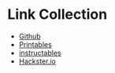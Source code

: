 # Link Collection

- [Github](https://github.com/wer-is-paul/)
- [Printables](https://www.printables.com/social/51848-kaffeemaschine/about)
- [instructables](https://www.instructables.com/member/Kaffeemaschine90/)
- [Hackster.io](https://www.hackster.io/kaffeemaschine)
